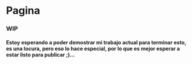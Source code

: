 # Pagina
### WIP
#### Estoy esperando a poder demostrar mi trabajo actual para terminar esto, es una locura, pero eso lo hace especial, por lo que es mejor esperar a estar listo para publicar ;)...
